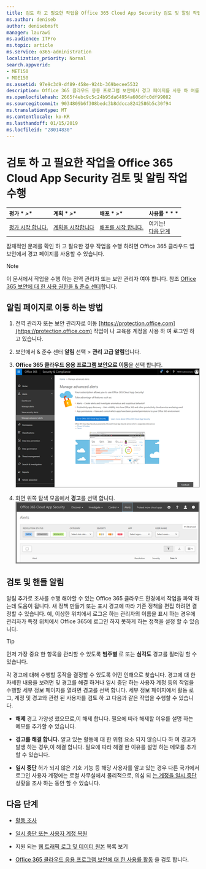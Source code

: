 ```yaml
---
title: 검토 하 고 필요한 작업을 Office 365 Cloud App Security 검토 및 알림 작업 수행
ms.author: deniseb
author: denisebmsft
manager: laurawi
ms.audience: ITPro
ms.topic: article
ms.service: o365-administration
localization_priority: Normal
search.appverid:
- MET150
- MOE150
ms.assetid: 97e9c3d9-df89-458e-924b-369becee5532
description: Office 365 클라우드 응용 프로그램 보안에서 경고 페이지를 사용 하 여를 잠재적 문제를 보고 하 여 작업도 하지 않습니다. 해제 하 고 또는 경고를 확인 하 고, 필요한 경우에 사용자 계정이 일시 중단 수 있습니다.
ms.openlocfilehash: 2665f4ebc9c5c24b95da64954a606dfc0df99082
ms.sourcegitcommit: 9034809b6f308bedc3b8ddcca8242586b5c30f94
ms.translationtype: MT
ms.contentlocale: ko-KR
ms.lasthandoff: 01/15/2019
ms.locfileid: "28014830"
---
```

# <a name="review-and-take-action-on-alerts-in-office-365-cloud-app-security"></a>검토 하 고 필요한 작업을 Office 365 Cloud App Security 검토 및 알림 작업 수행
  
|평가 * *\>**|계획 * *\>**|배포 * *\>**|사용률 * * *|
|:-----|:-----|:-----|:-----|
|[평가 시작 합니다.](office-365-cas-overview.md) <br/> |[계획을 시작합니다](get-ready-for-office-365-cas.md) <br/> |[배포를 시작 합니다.](turn-on-office-365-cas.md) <br/> |여기는!  <br/> [다음 단계](#next-steps) <br/> |
   
잠재적인 문제를 확인 하 고 필요한 경우 작업을 수행 하려면 Office 365 클라우드 앱 보안에서 경고 페이지를 사용할 수 있습니다.
  
> [!NOTE]
> 이 문서에서 작업을 수행 하는 전역 관리자 또는 보안 관리자 여야 합니다. 참조 [Office 365 보안에 대 한 사용 권한을 &amp; 준수 센터](permissions-in-the-security-and-compliance-center.md)합니다. 
  
## <a name="how-to-get-to-the-alerts-page"></a>알림 페이지로 이동 하는 방법

1. 전역 관리자 또는 보안 관리자로 이동 [https://protection.office.com](https://protection.office.com) 작업이 나 교육용 계정을 사용 하 여 로그인 하 고 있습니다. 
    
2. 보안에서 &amp; 준수 센터 **알림** 선택 \> **관리 고급 알림**입니다.
    
3. **Office 365 클라우드 응용 프로그램 보안으로 이동**을 선택 합니다.<br/>![보안에서 &amp; 준수 센터 Office 365 클라우드 앱 보안으로 이동 하려면 고급 알림 관리를 선택 합니다.](media/958632d4-03e3-4ade-8e22-d5509db6fca7.png)
  
4. 화면 위쪽 탐색 모음에서 **경고**를 선택 합니다.<br/>![경고 페이지에서 경고를 트리거한 된 및 수행 하는 모든 작업을 볼 수 있습니다.](media/3b53d4c9-4b13-435d-8547-8c0f9ae6b914.png)
  
## <a name="review-and-handle-alerts"></a>검토 및 핸들 알림

알림 추가로 조사를 수행 해야할 수 있는 Office 365 클라우드 환경에서 작업을 파악 하는데 도움이 됩니다. 새 정책 만들기 또는 표시 경고에 따라 기존 정책을 편집 하려면 결정할 수 있습니다. 예, 이상한 위치에서 로그온 하는 관리자의 이름을 표시 하는 경우에 관리자가 특정 위치에서 Office 365에 로그인 하지 못하게 하는 정책을 설정 할 수 있습니다.
  
> [!TIP]
> 먼저 가장 중요 한 항목을 관리할 수 있도록 **범주별** 로 또는 **심각도** 경고를 필터링 할 수 있습니다. 
  
각 경고에 대해 수행할 동작을 결정할 수 있도록 어떤 인해으로 찾습니다. 경고에 대 한 자세한 내용을 보려면 및 경고를 해결 하거나 일시 중단 하는 사용자 계정 등의 작업을 수행할 세부 정보 페이지를 열려면 경고를 선택 합니다. 세부 정보 페이지에서 활동 로그, 계정 및 경고와 관련 된 사용자를 검토 하 고 다음과 같은 작업을 수행할 수 있습니다.
  
- **해제** 경고 가양성 했으므로,이 해제 합니다. 필요에 따라 해제할 이유를 설명 하는 메모를 추가할 수 있습니다. 
    
- **경고를 해결 합니다.** 알고 있는 활동에 대 한 위협 요소 되지 않습니다 하 여 경고가 발생 하는 경우,이 해결 합니다. 필요에 따라 해결 한 이유를 설명 하는 메모를 추가할 수 있습니다. 
    
- **일시 중단** 허가 되지 않은 기호 기능 등 해당 사용자를 알고 있는 경우 다른 국가에서 로그인 사용자 계정에는 로컬 사무실에서 물리적으로, 의심 되 [는 계정을 일시 중단](suspend-or-restore-an-account-in-ocas.md) 상황을 조사 하는 동안 할 수 있습니다. 
    
## <a name="next-steps"></a>다음 단계

- [활동 조사](investigate-an-activity-in-office-365-cas.md)
    
- [일시 중단 또는 사용자 계정 복원](suspend-or-restore-an-account-in-ocas.md)
    
- 지원 되는 [웹 트래픽 로그 및 데이터 원본](web-traffic-logs-and-data-sources-for-ocas.md) 목록 보기
    
- [Office 365 클라우드 응용 프로그램 보안에 대 한 사용률 활동](utilization-activities-for-ocas.md) 을 검토 합니다.
    

